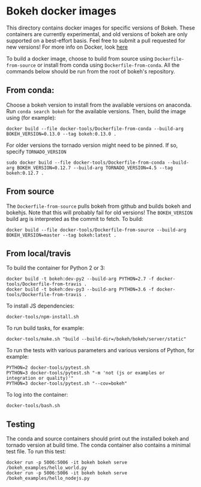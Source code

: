 # Bokeh docker images
This directory contains docker images for specific versions of Bokeh. These
containers are currently experimental, and old versions of bokeh are only
supported on a best-effort basis. Feel free to submit a pull requested
for new versions! For more info on Docker, look [here](https://docs.docker.com/)

To build a docker image, choose to build from source using `Dockerfile-from-source`
or install from conda using `Dockerfile-from-conda`. All the commands below should
be run from the root of bokeh's repository.

## From conda:
Choose a bokeh version to install from the available versions on anaconda.
Run `conda search bokeh` for the available versions. Then, build the image using (for example):
``` shell
docker build --file docker-tools/Dockerfile-from-conda --build-arg BOKEH_VERSION=0.13.0 --tag bokeh:0.13.0 .
```

For older versions the tornado version might need to be pinned. If so, specify `TORNADO_VERSION`
``` shell
sudo docker build --file docker-tools/Dockerfile-from-conda --build-arg BOKEH_VERSION=0.12.7 --build-arg TORNADO_VERSION=4.5 --tag bokeh:0.12.7 .
```

## From source
The `Dockerfile-from-source` pulls bokeh from github and builds bokeh and bokehjs.
Note that this will probably fail for old versions! The `BOKEH_VERSION` build arg
is interpreted as the commit to fetch. To build:
``` shell
docker build --file docker-tools/Dockerfile-from-source --build-arg BOKEH_VERSION=master --tag bokeh:latest .
```

## From local/travis

To build the container for Python 2 or 3:

``` shell
docker build -t bokeh:dev-py2 --build-arg PYTHON=2.7 -f docker-tools/Dockerfile-from-travis .
docker build -t bokeh:dev-py3 --build-arg PYTHON=3.6 -f docker-tools/Dockerfile-from-travis .
```

To install JS dependencies:

``` shell
docker-tools/npm-install.sh
```

To run build tasks, for example:

``` shell
docker-tools/make.sh "build --build-dir=/bokeh/bokeh/server/static"
```

To run the tests with various parameters and various versions of Python, for example:

``` shell
PYTHON=2 docker-tools/pytest.sh
PYTHON=3 docker-tools/pytest.sh "-m 'not (js or examples or integration or quality)'"
PYTHON=3 docker-tools/pytest.sh "--cov=bokeh"
```

To log into the container:

``` shell
docker-tools/bash.sh
```

## Testing
The conda and source containers should print out the installed bokeh and tornado version at build time.
The conda container also contains a minimal test file. To run this test:
``` shell
docker run -p 5006:5006 -it bokeh bokeh serve /bokeh_examples/hello_world.py
docker run -p 5006:5006 -it bokeh bokeh serve /bokeh_examples/hello_nodejs.py
